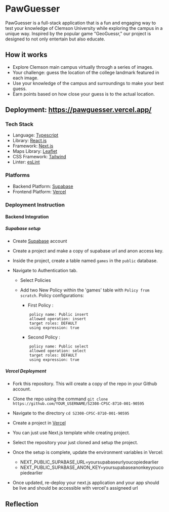 # PawGuesser

PawGuesser is a full-stack application that is a fun and engaging way to test your knowledge of Clemson University while exploring the campus in a unique way.
Inspired by the popular game "GeoGuessr," our project is designed to not only entertain but also educate.

## How it works

- Explore Clemson main campus virtually through a series of images.
- Your challenge: guess the location of the college landmark featured in each image.
- Use your knowledge of the campus and surroundings to make your best guess.
- Earn points based on how close your guess is to the actual location.

## Deployment: https://pawguesser.vercel.app/

### Tech Stack

- Language: [Typescript](https://www.typescriptlang.org/)
- Library: [React.js](https://react.dev/)
- Framework: [Next.js](https://nextjs.org/)
- Maps Library: [Leaflet](https://leafletjs.com/)
- CSS Framework: [Tailwind](https://tailwindcss.com/)
- Linter: [esLint](https://eslint.org/)

### Platforms

- Backend Platform: [Supabase](https://supabase.com/)
- Frontend Platform: [Vercel](https://vercel.com/)

### Deployment Instruction

#### Backend Integration

##### Supabase setup

- Create [Supabase](https://supabase.com/) account
- Create a project and make a copy of supabase url and anon access key.
- Inside the project, create a table named `games` in the `public` database.
- Navigate to Authentication tab.

  - Select Policies
  - Add two New Policy within the 'games' table with `Policy from scratch`. Policy configurations:

    - First Policy :

    ```
        policy name: Public insert
        allowed operation: insert
        target roles: DEFAULT
        using expression: true
    ```

    - Second Policy :

    ```
        policy name: Public select
        allowed operation: select
        target roles: DEFAULT
        using expression: true
    ```

##### Vercel Deployment

- Fork this repository. This will create a copy of the repo in your Github account.
- Clone the repo using the command `git clone https://github.com/YOUR_USERNAME/S2308-CPSC-8710-001-90595`
- Navigate to the directory `cd S2308-CPSC-8710-001-90595`
- Create a project in [Vercel](https://vercel.com/)
- You can just use Next.js template while creating project.
- Select the repository your just cloned and setup the project.
- Once the setup is complete, update the environment variables in Vercel:

  - NEXT_PUBLIC_SUPABASE_URL=yoursupabaseurlyoucopiedearlier
  - NEXT_PUBLIC_SUPABASE_ANON_KEY=yoursupabaseanonkeyyoucopiedearlier

- Once updated, re-deploy your next.js application and your app should be live and should be accessible with vercel's assigneed url

## Reflection
